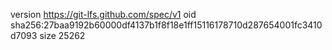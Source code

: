 version https://git-lfs.github.com/spec/v1
oid sha256:27baa9192b60000df4137b1f8f18e1ff15116178710d287654001fc3410d7093
size 25262
